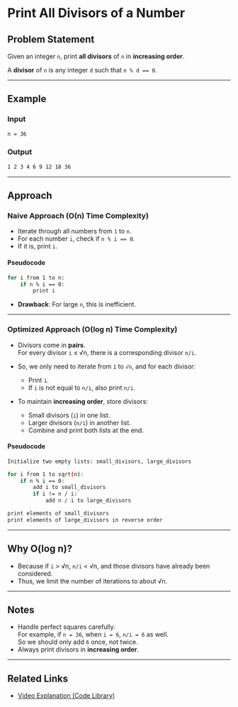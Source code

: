 # Print All Divisors of a Number

## Problem Statement

Given an integer `n`, print **all divisors** of `n` in **increasing order**.

A **divisor** of `n` is any integer `d` such that `n % d == 0`.

---

## Example

### Input

```bash
n = 36

```

### Output

```bash
1 2 3 4 6 9 12 18 36

```

---

## Approach

### Naive Approach (O(n) Time Complexity)

- Iterate through all numbers from `1` to `n`.
- For each number `i`, check if `n % i == 0`.
- If it is, print `i`.

#### Pseudocode

```bash
for i from 1 to n:
    if n % i == 0:
        print i

```

- **Drawback**: For large `n`, this is inefficient.

---

### Optimized Approach (O(log n) Time Complexity)

- Divisors come in **pairs**.  
  For every divisor `i` ≤ √n, there is a corresponding divisor `n/i`.
- So, we only need to iterate from `1` to `√n`, and for each divisor:

  - Print `i`.
  - If `i` is not equal to `n/i`, also print `n/i`.

- To maintain **increasing order**, store divisors:

  - Small divisors (`i`) in one list.
  - Larger divisors (`n/i`) in another list.
  - Combine and print both lists at the end.

#### Pseudocode

```bash
Initialize two empty lists: small_divisors, large_divisors

for i from 1 to sqrt(n):
    if n % i == 0:
        add i to small_divisors
        if i != n / i:
            add n / i to large_divisors

print elements of small_divisors
print elements of large_divisors in reverse order

```

---

## Why O(log n)?

- Because if `i` > √n, `n/i` < √n, and those divisors have already been considered.
- Thus, we limit the number of iterations to about √n.

---

## Notes

- Handle perfect squares carefully.  
  For example, if `n = 36`, when `i = 6`, `n/i = 6` as well.  
  So we should only add `6` once, not twice.
- Always print divisors in **increasing order**.

---

## Related Links

- [Video Explanation (Code Library)](https://youtu.be/Ae_Ag_saG9s?si=gh994-PeP8HjLYxF)
